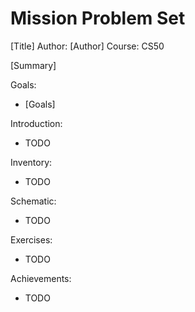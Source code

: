 Mission Problem Set
=========================

[Title]
Author: [Author]
Course: CS50 

[Summary]

Goals:
- [Goals]

Introduction:
- TODO

Inventory:
- TODO

Schematic:
- TODO

Exercises:
- TODO

Achievements:
- TODO



